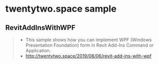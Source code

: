# twentytwo.space sample
## RevitAddInsWithWPF

> - This sample shows how you can implement WPF (Windows Presentation Foundation) form in Revit Add-Ins Command or Application.
> - http://twentytwo.space/2019/08/06/revit-add-ins-with-wpf

